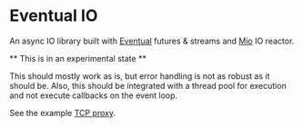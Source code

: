 # Eventual IO

An async IO library built with
[Eventual](https://github.com/carllerche/eventual) futures & streams and
[Mio](https://github.com/carllerche/mio) IO reactor.

** This is in an experimental state **

This should mostly work as is, but error handling is not as robust as it
should be. Also, this should be integrated with a thread pool for
execution and not execute callbacks on the event loop.

See the example [TCP proxy](examples/proxy.rs).
